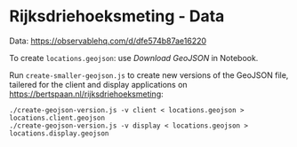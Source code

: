 # Rijksdriehoeksmeting - Data

Data: https://observablehq.com/d/dfe574b87ae16220

To create `locations.geojson`: use _Download GeoJSON_ in Notebook.

Run `create-smaller-geojson.js` to create new versions of the GeoJSON file, tailered for the client and display applications on https://bertspaan.nl/rijksdriehoeksmeting:

    ./create-geojson-version.js -v client < locations.geojson > locations.client.geojson
    ./create-geojson-version.js -v display < locations.geojson > locations.display.geojson
